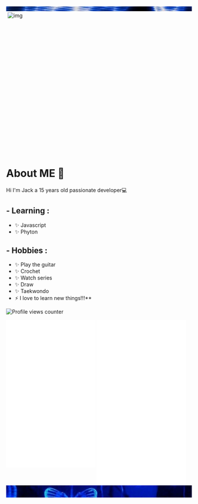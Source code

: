 
<div class="parte_de_arriba">
<img src="22.png">
</div>

<img height="420" width="500" alt="img" align="right" src="/imagenes/∞.jpg">


# <div align="left">About ME 💬 </div>  
 


Hi I'm Jack a 15 years old passionate developer💻  
  
## - Learning :
- ✨ Javascript
- ✨ Phyton
  

## - Hobbies : 
- ✨ Play the guitar
- ✨ Crochet
- ✨ Watch series
- ✨ Draw
- ✨ Taekwondo
- ⚡ I love to learn new things!!!**  


![Profile views counter](https://komarev.com/ghpvc/?username=jackvvl&&style=flat-square)  



<div>
  <img src="/metrics1.svg" width="48%" align="top" />
  <img src="/metrics2.svg" width="48%"  />
</div>

<div class="contenedor">
<img src="3vs4.png" align="top">
</div>



